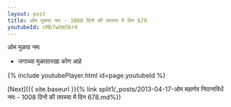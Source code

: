 ```yaml
---
layout: post
title: ओम मुळया नमः - 1008 दिनों की तपस्या में दिन 679
youtubeId: cMb7wUm56r4
---
```

 
 
 ओम मुळया नमः  
 
 -  जगाच्या मुळासारखा कोण आहे 
 
  
 
  
 
 
 
 
 
 


{% include youtubePlayer.html id=page.youtubeId %}
 
[Next]({{ site.baseurl }}{% link  split1/_posts/2013-04-17-ओम महार्णव निपानाविधें नमः - 1008 दिनों की तपस्या में दिन 678.md%})
 
